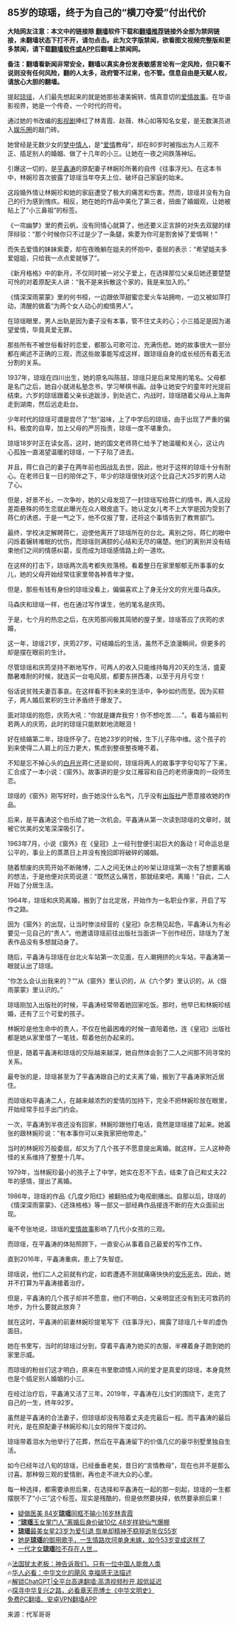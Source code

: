  <!-- 面包屑导航 --> <h2>85岁的琼瑶，终于为自己的“横刀夺爱”付出代价</h2> <p class="notice"><b>大陆网友注意：本文中的链接除 <a href="https://github.com/bannedbook/fanqiang" >翻墙</a>软件下载和<a href="https://github.com/killgcd/justmysocks/blob/master/README.md">翻墙推荐</a>链接外全部为禁网链接，未翻墙状态下打不开，请勿点击。此为文字版禁闻，欲看图文视频完整版和更多禁闻，请下载<a href="https://github.com/bannedbook/fanqiang">翻墙软件或APP</a>后翻墙上禁闻网。</p><p>备注：翻墙看新闻非常安全，翻墙以真实身份发表敏感言论有一定风险，但只看不说则没有任何风险，翻的人太多，政府管不过来，也不管。信息自由是天赋人权，请放心大胆的翻墙。</b></p>  <div class="entry"> <p>提起<a href="https://www.bannedbook.org/bnews/tag/%e7%90%bc%e7%91%b6/" class="st_tag internal_tag" rel="tag" title="标签 琼瑶 下的日志">琼瑶</a>，人们最先想起来的就是她那些凄美婉转、情真意切的<span class='wp_keywordlink'><a href="https://www.bannedbook.org/forum3/topic192.html" title="雪做的燕子——这是一部神奇的爱情故事" target="_blank">爱情故事</a></span>。在华语影视界，她是一个传奇，一个时代的符号。</p> <p>通过她的书改编的<a href="https://www.bannedbook.org/bnews/tag/%E5%BD%B1%E8%A7%86%E5%89%A7/" class="st_tag internal_tag" rel="tag" title="标签 影视剧 下的日志">影视剧</a>捧红了林青霞、赵薇、林心如等知名女星，是无数演员进入<a href="https://www.bannedbook.org/bnews/tag/%e5%a8%b1%e4%b9%90%e5%9c%88/" class="st_tag internal_tag" rel="tag" title="标签 娱乐圈 下的日志">娱乐圈</a>的敲门砖。</p> <p>她曾经是无数少女的<a href="https://www.bannedbook.org/bnews/tag/%E6%A2%A6%E4%B8%AD%E6%83%85%E4%BA%BA/" class="st_tag internal_tag" rel="tag" title="标签 梦中情人 下的日志">梦中情人</a>，是“<a href="https://www.bannedbook.org/bnews/tag/%e7%88%b1%e6%83%85/" class="st_tag internal_tag" rel="tag" title="标签 爱情 下的日志">爱情</a>教母”，却在80岁时被指出为人三观不正、插足别人的婚姻、做了十几年的小三。让她在一夜之间跌落神坛。</p> <p>引爆这一切的，是<a href="https://www.bannedbook.org/bnews/tag/%E5%B9%B3%E9%91%AB%E6%B6%9B/" class="st_tag internal_tag" rel="tag" title="标签 平鑫涛 下的日志">平鑫涛</a>的原配妻子林婉珍所著的自传《往事浮光》。在这本书中，林婉珍首次披露了琼瑶当年夺夫上位、破坏自己家庭的始末。</p> <p>这段婚外情让林婉珍和她的家庭遭受了极大的痛苦和伤害。然而，琼瑶并没有为自己的行为感到愧疚。相反，她在她的作品中美化了第三者，扭曲了婚姻观，让她被贴上了“小三鼻祖”的标签。</p> <p>《一帘幽梦》里的费云帆，没有同情心就算了，他还要义正言辞的对失去双腿的绿萍辩驳：“那个时候你只不过是少了一条腿，紫菱为你可是割舍掉了爱情啊！”</p> <p>而失去爱情的妹妹紫菱，却在夜晚躺在姐夫的怀抱中，委屈的表示：“希望姐夫多爱姐姐，只给我一点点爱就够了”。</p> <p>《新月格格》中的新月，不仅同时被一对父子爱上，在选择那位父亲后她还要楚楚可怜的对着原配夫人讲：“我不是来拆散这个家的，我是来加入的。”</p> <p>《情深深雨蒙蒙》里的何书桓，一边跟依萍甜蜜恋爱火车站拥吻，一边又被如萍打动，清醒的做着“为两个女人动心的痴情男人”。</p> <p>在琼瑶眼里，男人出轨是因为妻子没有本事，管不住丈夫的心；小三插足是因为渴望爱情，毕竟真爱无罪。</p> <p>那些所有不被世俗看好的恋爱，都那么可歌可泣、充满伤悲。她的故事很大一部分都在阐述不正确的三观，而这些故事能写成这样，跟琼瑶自身的成长经历有着无法分割的关系。</p> <p>1937年，琼瑶在四川出生，她的原名叫陈喆，琼瑶只是后来常用的笔名。父母都是名门之后，她自小就进私塾念书，学习琴棋书画。战争让她安宁的童年时光提前结束。六岁的琼瑶跟着父亲长途跋涉，到处逃亡，内战时，琼瑶随着父母从上海奔走到湖南，然后远走赴台。</p> <p>少年时代的琼瑶可谓是尝尽了“愁”滋味，上了中学后的琼瑶，由于出现了严重的偏科。极度的自卑，加上父母的严厉指责，琼瑶一度不堪重负。</p> <p>琼瑶18岁时正在读女高，这时，她的国文老师蒋仁给予了她温暖和关心，这让内心孤独一直渴望温暖的琼瑶，一下子陷了进去。</p> <p>并且，蒋仁自己的妻子在两年前也因战乱去世，因此，他对于这样的琼瑶十分有耐心。在老师日复一日的陪伴之下，年少的琼瑶很快对这个比自己大25岁的男人动了心。</p> <p>但是，好景不长，一次争吵，她的父母发现了一封琼瑶写给蒋仁的情书，两人这段差距悬殊的师生恋就此曝光在众人眼皮底下。她认定女儿考不上大学是因为受到了蒋仁的诱惑，于是一气之下，他不仅报了警，还将这个事情告到了教育部门。</p> <p>最终，学校决定解聘蒋仁，迫使他离开了琼瑶所在的台北。离别之际，蒋仁的眼中闪烁着辗转难眠的忧伤，而琼瑶则满腔的心结和无尽的痛楚。他们的离别并没有结束他们之间的情感纠葛，反而成为琼瑶感情路上的一道坎。</p> <p>在这样的打击下，琼瑶两次高考都失败落榜。看着整日在家里郁郁无所事事的女儿，她的父母开始经常往家里带各种青年才俊。</p> <p>但是，那些有钱有身份的琼瑶没看上，偏偏喜欢上了身无分文的穷光蛋马森庆。</p> <p>马森庆和琼瑶一样，也在通过写作谋生，他的笔名是庆筠。</p> <p>于是，七个月的热恋之后，在庆筠那间极其简陋的屋子里，琼瑶答应了庆筠的求婚，</p> <p>这一年，琼瑶21岁，庆筠27岁。可结婚后的生活，虽然不乏浪漫瞬间，但更多的却是摆在眼前的生计。</p> <p>尽管琼瑶和庆筠坚持不断地写作，可两人的收入只能维持每月20天的生活，盛夏酷暑难耐的时候，就连买一台电风扇，都要东拼西凑，以至于月月亏空！</p> <p>俗话说贫贱夫妻百事哀。在这样看不到未来的生活中，争吵如约而至。因为买粽子，两人婚后累积的生计矛盾终于爆发了。</p> <p>面对琼瑶的抱怨，庆筠大吼：“你就是嫌弃我穷！你不想吃苦……”。看着与婚前判若两人的庆筠，此时的琼瑶只能默默地流眼泪！</p> <p>好在结婚第二年，琼瑶怀孕了。在她23岁的时候，生下儿子陈中维。这个孩子的到来使得二人肩上的压力更大，焦虑到整夜整夜睡不着。</p> <p>不知是忘不掉心头的<a href="https://www.bannedbook.org/bnews/tag/%E7%99%BD%E6%9C%88%E5%85%89/" class="st_tag internal_tag" rel="tag" title="标签 白月光 下的日志">白月光</a>蒋仁还是如何，琼瑶将两人的故事字字句句写了下来，汇合成了一本小说：《窗外》。故事讲的是少女江雁容和自己的老师康南的一段师生恋。</p> <p>琼瑶的《窗外》刚写好时，由于她没什么名气，几乎没有<a href="https://www.bannedbook.org/bnews/tag/%E5%87%BA%E7%89%88%E7%A4%BE/" class="st_tag internal_tag" rel="tag" title="标签 出版社 下的日志">出版社</a>产愿意接收她的作品。</p>  <p>后来，是平鑫涛这个伯乐给了她一次机会。平鑫涛从第一次读到琼瑶的文章时，就被它优美的文笔深深吸引了。</p> <p>1963年7月，小说《窗外》在《皇冠》上一经刊登便引起巨大的轰动！可命运总是公平的，事业上的蒸蒸日上并没有挽回即将破碎的婚姻。</p> <p>随着颓废的庆筠开始不断赌博，二人之间无休止的吵架让琼瑶第一次有了想要离婚的想法，于是他便对庆筠说道：“既然这么痛苦，那就结束吧，离婚！”自此，二人开始了分居生活。</p> <p>1964年，琼瑶和庆筠离婚，搬到了台北定居，开始作为一名职业作家，开启了写作之路。</p> <p>因为《窗外》的出现，让当时惨淡经营的《皇冠》杂志稍见起色，平鑫涛认为有必要见一见自己的“贵人”。他邀请琼瑶前往出版社当面讲一下创作经历，琼瑶为了发表作品没有多想就动身了。</p> <p>随后，平鑫涛与琼瑶在台北火车站第一次见面，在人潮拥挤的火车站，平鑫涛第一眼就认出了琼瑶。</p> <p>“你怎么会认出我来的？”“从《窗外》里认识的，从《六个梦》里认识的，从《烟雨蒙蒙》里认识的。”</p> <p>琼瑶刚加入出版社的时候，平鑫涛经常带着她回家吃饭。那时，他早已和林婉珍结婚，还有了三个可爱的孩子。</p> <p>林婉珍是他生命中的贵人，不仅在他最困难的时候一直陪着他，连《皇冠》出版社都是她从家里借了一笔钱，帮着他创办起来的。</p> <p>但是，随着平鑫涛和琼瑶的交际越来越深，她自然体会到了二人之间那不同寻常的关系。</p> <p>最夸张的是，琼瑶甚至为了平鑫涛跟自己的丈夫离了婚，搬到了平鑫涛家附近居住。</p> <p>而琼瑶和平鑫涛二人，在越来越浓烈的爱情的加持下，完全不把林婉珍放在眼里，开始经常手拉手出门约会。</p> <p>一次，平鑫涛到半夜还没有回家，林婉珍跟他打电话，竟然是琼瑶接了起来。她嚣张的跟林婉珍说：“有本事你可以来我家把他带走。”</p> <p>当时的林婉珍万般委屈，却又为了几个孩子不愿意提出离婚。就这样，三人这种奇怪的关系维持了整整十几年。</p>  <p>1979年，当林婉珍最小的孩子上了中学，她实在忍不下去，结束了自己和丈夫22年的感情，提出了离婚。</p> <p>1986年，琼瑶的作品《几度夕阳红》被翻拍成为电视剧播出。自那以后，琼瑶的《情深深雨蒙蒙》、《还珠格格》等一部又一部经典作品接连不断的在大众面前出现。</p> <p>毫不夸张地说，琼瑶的<a href="https://www.bannedbook.org/bnews/tag/%e7%88%b1%e6%83%85%e6%95%85%e4%ba%8b/" class="st_tag internal_tag" rel="tag" title="标签 爱情故事 下的日志">爱情故事</a>影响了几代小女孩的三观。</p> <p>而琼瑶，在平鑫涛的体贴照顾下，一直安心从事着自己最爱的写作工作。</p> <p>直到2016年，平鑫涛重病，患上了失智症。</p> <p>琼瑶说，他们二人之前就有约定，如若遭遇不测就痛痛快快的<span class='wp_keywordlink'><a href="https://www.bannedbook.org/bnews/topimagenews/20180409/925880.html" title="安乐死、自杀都有罪 无法解脱痛苦，反而陷入更悲惨的境地" target="_blank">安乐死</a></span>去。因此，她并不打算为平鑫涛接着治疗。</p> <p>但是，平鑫涛的几个孩子却并不愿意，他们不明白，父亲明显还没有到无可救药的地步，为什么要就此放弃？</p> <p>就在这时，平鑫涛的前妻林婉珍提笔写下《往事浮光》，揭露了琼瑶几十年的虚伪面目。</p> <p>她在书里写，当时的琼瑶过分到，穿着平鑫涛为她买的衣服，半裸着身子跑到她的家里示威。</p> <p>而琼瑶的粉丝们这才明白，原来在书里歌颂情人间的爱才是真爱的琼瑶，本身竟然也是个插足别人婚姻的小三。</p> <p>在经过治疗后，平鑫涛又活了三年。2019年，平鑫涛在儿女们的围绕下，走完了自己的一生，终年92岁。</p> <p>虽然是平鑫涛的合法妻子，但琼瑶却没有陪着丈夫走完最后一程。而平鑫涛的最后时光，是在原配妻子林婉珍和儿女的陪伴下度过的。</p> <p>琼瑶带着泪水为他举行了花葬，然后在平鑫涛留下的价值几亿的豪华别墅里独自生活。</p> <p>如今已经年过八旬的琼瑶，已经垂垂老矣，昔日的“言情教母”，现在也并不是那么讨喜。那种毁三观的爱情剧，再也走不进大众的心里。</p>  <p>每一种选择，都需要承担后果，在选择和平鑫涛在一起的那一刻起，琼瑶的一生都摆脱不了“小三”这个标签。现实是残酷的，但是依然要抉择，依然要承担后果！</p> <!--<div id="taboola-mid-1"></div>--><ul class='op-related-articles' title='相关阅读'> <li><a href='https://www.bannedbook.org/bnews/yule/20230219/1850550.html' target='_blank'>疑做医美 84岁<b>琼瑶</b>同框不输小16岁林青霞</a></li> <li><a href='https://www.bannedbook.org/bnews/yule/20230125/1840438.html' target='_blank'>“<b>琼瑶</b>玉女掌门人”离婚后身价破10亿 48岁样貌仙气爆棚</a></li> <li><a href='https://www.bannedbook.org/bnews/yule/20230116/1836911.html' target='_blank'><b>琼瑶</b>最美女星23岁为爱引退 恢单却精神不稳猝逝年仅55岁</a></li> <li><a href='https://www.bannedbook.org/bnews/yule/20221222/1826595.html' target='_blank'>她是<b>琼瑶</b>的御用歌手，一生情路坎坷单身未嫁，如今53岁变成这样了</a></li> <li><a href='https://www.bannedbook.org/bnews/yule/20221203/1819271.html' target='_blank'>一代才女<b>琼瑶</b>险不存在人世…</a></li> </ul> <p class="texttj"> 🔥<a href="https://www.bannedbook.org/bnews/ssgc/20230219/1850782.html" target="_blank">法国犹太老板：神告诉我们，只有一位中国人能救人类</a><br/> 🔥<a href="https://www.bannedbook.org/bnews/comments/20220220/1694796.html" target="_blank">华人必看：中华文化的飓风 幸福感无法描述</a><br/> 🔥<a href="https://github.com/bannedbook/fanqiang/wiki/V2ray%E6%9C%BA%E5%9C%BA" target="_blank">解锁ChatGPT|全平台高速翻墙:高清视频秒开,超低延迟</a><br/> 🔥<a href="https://www.bannedbook.org/bnews/comments/20220808/1768773.html" target="_blank">探寻中华复兴之路，必看章天亮博士《中华文明史》</a><br/> <a href="https://github.com/bannedbook/fanqiang/wiki/%E7%A6%81%E9%97%BB%E7%BD%91%E5%AE%89%E5%8D%93%E7%BF%BB%E5%A2%99%E6%96%B0%E9%97%BBAPP" target="_blank">免费PC翻墙、安卓VPN翻墙APP</a><br/> </p><p class="src-info">来源：代军哥哥 </p><a name='sharetosocial'></a> <div style="margin-bottom:5px;padding-bottom:5px;clear:both"> <div id="archive-pix-1" class="banner-ads"> <!-- AuctionX Display platform tag START --> <div id="27602x728x90x621x_ADSLOT1" clicktrack="%%CLICK_URL_ESC%%"></div>  <!-- AuctionX Display platform tag END --> </div> <div id="archive-pix-2" class="banner-ads"> <!-- AuctionX Display platform tag START --> <div id="27556x300x250x621x_ADSLOT1" clicktrack="%%CLICK_URL_ESC%%" style="margin:0 auto;text-align:center"></div>  <!-- AuctionX Display platform tag END --> </div> </div>  <div id="archive-pix-1" class="banner-ads"> <!-- AuctionX Display platform tag START --> <div id="27603x728x90x621x_ADSLOT1" clicktrack="%%CLICK_URL_ESC%%"></div>  <!-- AuctionX Display platform tag END --> </div> </div><!--END ENTRY--> 